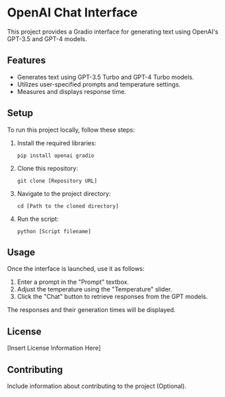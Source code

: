 # OpenAI Chat Interface

This project provides a Gradio interface for generating text using OpenAI's GPT-3.5 and GPT-4 models.

## Features

- Generates text using GPT-3.5 Turbo and GPT-4 Turbo models.
- Utilizes user-specified prompts and temperature settings.
- Measures and displays response time.

## Setup

To run this project locally, follow these steps:

1. Install the required libraries:

    ```
    pip install openai gradio
    ```

2. Clone this repository:

    ```
    git clone [Repository URL]
    ```

3. Navigate to the project directory:

    ```
    cd [Path to the cloned directory]
    ```

4. Run the script:

    ```
    python [Script filename]
    ```

## Usage

Once the interface is launched, use it as follows:

1. Enter a prompt in the "Prompt" textbox.
2. Adjust the temperature using the "Temperature" slider.
3. Click the "Chat" button to retrieve responses from the GPT models.

The responses and their generation times will be displayed.

## License

[Insert License Information Here]

## Contributing

Include information about contributing to the project (Optional).

